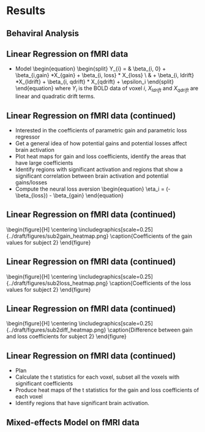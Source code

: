 # Results

## Behaviral Analysis

## Linear Regression on fMRI data
 - Model
\begin{equation}
\begin{split}
Y_{i} = & \beta_{i, 0} + \beta_{i,gain} *X_{gain} + \beta_{i, loss} * X_{loss} \\
 & + \beta_{i, ldrift} *X_{ldrift} + \beta_{i, qdrift} * X_{qdrift}  + \epsilon_i
\end{split}
\end{equation}
where $Y_{i}$ is the BOLD data of voxel $i$,  $X_{ldrift}$ and $X_{qdrift}$ are linear and quadratic drift terms.

## Linear Regression on fMRI data (continued)
 - Interested in the coefficients of parametric gain and parametric loss regressor
 - Get a general idea of how potential gains and potential losses affect brain activation
 - Plot heat maps for gain and loss coefficients, identify the areas that have large coefficients
 - Identify regions with significant activation and regions that show a significant correlation between brain activation and potential gains/losses
 - Compute the neural loss aversion
\begin{equation}
\eta_i = (-\beta_{loss}) - \beta_{gain}
\end{equation}

## Linear Regression on fMRI data (continued)
\begin{figure}[H]
    \centering
        \includegraphics[scale=0.25]{../draft/figures/sub2gain_heatmap.png}
    \caption{Coefficients of the gain values for subject 2}
\end{figure}

## Linear Regression on fMRI data (continued)
\begin{figure}[H]
    \centering
        \includegraphics[scale=0.25]{../draft/figures/sub2loss_heatmap.png}
    \caption{Coefficients of the loss values for subject 2}
\end{figure}

## Linear Regression on fMRI data (continued)
\begin{figure}[H]
    \centering
        \includegraphics[scale=0.25]{../draft/figures/sub2diff_heatmap.png}
    \caption{Difference between gain and loss coefficients for subject 2}
\end{figure}

## Linear Regression on fMRI data (continued)
 - Plan
 - Calculate the t statistics for each voxel, subset all the voxels with significant coefficients
 - Produce heat maps of the t statistics for the gain and loss coefficients of each voxel
 - Identify regions that have significant brain activation.


## Mixed-effects Model on fMRI data
